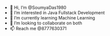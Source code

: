- 👋 Hi, I’m @SoumyaDas1980
- 👀 I’m interested in Java Fullstack Development 
- 🌱 I’m currently learning Machine Learning
- 💞️ I’m looking to collaborate on both
- 📫 Reach me @8777630371

<!---
SoumyaDas1980/SoumyaDas1980 is a ✨ special ✨ repository because its `README.md` (this file) appears on your GitHub profile.
You can click the Preview link to take a look at your changes.
--->
